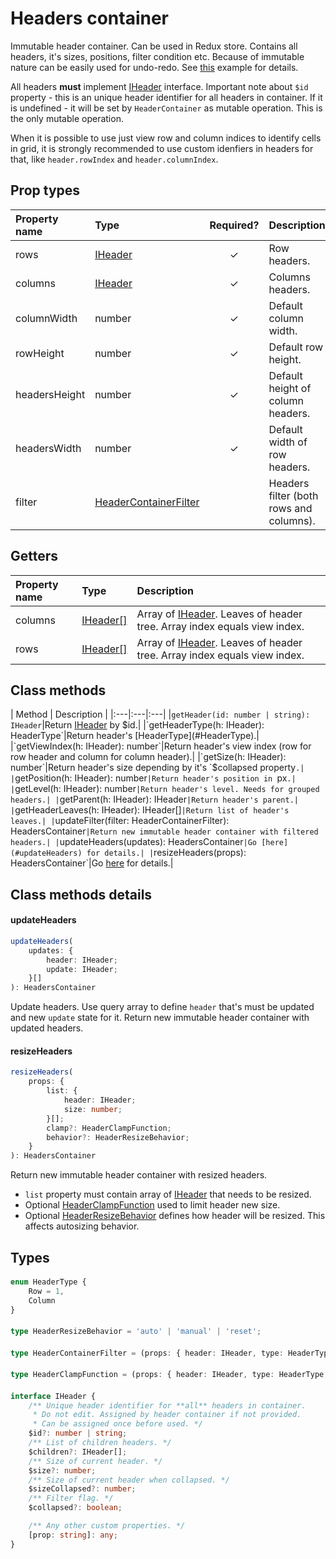 # Headers container
Immutable header container. Can be used in Redux store. Contains all headers, it's sizes, positions, filter condition etc.
Because of immutable nature can be easily used for undo-redo. See [this](/examples/editable) example for details.

All headers **must** implement [IHeader](#IHeader) interface.
Important note about `$id` property - this is an unique header identifier for all headers in container.
If it is undefined - it will be set by `HeaderContainer` as mutable operation. This is the only mutable operation.

When it is possible to use just view row and column indices to identify cells in grid, it is strongly
recommended to use custom idenfiers in headers for that, like `header.rowIndex` and `header.columnIndex`.

## Prop types

| Property name | Type | Required? | Description |
|:---|:---|:---:|:---|
|rows|[IHeader](#IHeader)|✓|Row headers.|
|columns|[IHeader](#IHeader)|✓|Columns headers.|
|columnWidth|number|✓|Default column width.|
|rowHeight|number|✓|Default row height.|
|headersHeight|number|✓|Default height of column headers.|
|headersWidth|number|✓|Default width of row headers.|
|filter|[HeaderContainerFilter](#HeaderContainerFilter)||Headers filter (both rows and columns).|

## Getters
| Property name | Type | Description |
|:---|:---|:---|
|columns|[IHeader[]](#IHeader)|Array of [IHeader](#IHeader). Leaves of header tree. Array index equals view index.|
|rows|[IHeader[]](#IHeader)|Array of [IHeader](#IHeader). Leaves of header tree. Array index equals view index.|

## Class methods
| Method | Description |
|:---|:---|:---|
|`getHeader(id: number | string): IHeader`|Return [IHeader](#IHeader) by $id.|
|`getHeaderType(h: IHeader): HeaderType`|Return header's [HeaderType](#HeaderType).|
|`getViewIndex(h: IHeader): number`|Return header's view index (row for row header and column for column header).|
|`getSize(h: IHeader): number`|Return header's size depending by it's `$collapsed property`.|
|`getPosition(h: IHeader): number`|Return header's position in `px`.|
|`getLevel(h: IHeader): number`|Return header's level. Needs for grouped headers.|
|`getParent(h: IHeader): IHeader`|Return header's parent.|
|`getHeaderLeaves(h: IHeader): IHeader[]`|Return list of header's leaves.|
|`updateFilter(filter: HeaderContainerFilter): HeadersContainer`|Return new immutable header container with filtered headers.|
|`updateHeaders(updates): HeadersContainer`|Go [here](#updateHeaders) for details.|
|`resizeHeaders(props): HeadersContainer`|Go [here](#resizeHeaders) for details.|

## Class methods details
#### <a name="updateHeaders"></a> updateHeaders
```typescript
updateHeaders(
    updates: {
        header: IHeader;
        update: IHeader;
    }[]
): HeadersContainer
```
Update headers. Use query array to define `header` that's must be updated and new `update` state for it.
Return new immutable header container with updated headers.

#### <a name="resizeHeaders"></a> resizeHeaders
```typescript
resizeHeaders(
    props: {
        list: {
            header: IHeader;
            size: number;
        }[];
        clamp?: HeaderClampFunction;
        behavior?: HeaderResizeBehavior;
    }
): HeadersContainer
```
Return new immutable header container with resized headers.
- `list` property must contain array of [IHeader](#IHeader) that needs to be resized.
- Optional [HeaderClampFunction](#HeaderClampFunction) used to limit header new size.
- Optional [HeaderResizeBehavior](#HeaderResizeBehavior) defines how header will be resized. This affects autosizing behavior.

## Types
#### <a name="HeaderType"></a>
```typescript
enum HeaderType {
    Row = 1,
    Column
}
```

#### <a name="HeaderResizeBehavior"></a>
```typescript
type HeaderResizeBehavior = 'auto' | 'manual' | 'reset';
```

#### <a name="HeaderContainerFilter"></a>
```typescript
type HeaderContainerFilter = (props: { header: IHeader, type: HeaderType }) => boolean;
```

#### <a name="HeaderClampFunction"></a>
```typescript
type HeaderClampFunction = (props: { header: IHeader, type: HeaderType, size: number }) => number;
```

#### <a name="IHeader"></a>
```typescript
interface IHeader {
    /** Unique header identifier for **all** headers in container.
     * Do not edit. Assigned by header container if not provided.
     * Can be assigned once before used. */
    $id?: number | string;
    /** List of children headers. */
    $children?: IHeader[];
    /** Size of current header. */
    $size?: number;
    /** Size of current header when collapsed. */
    $sizeCollapsed?: number;
    /** Filter flag. */
    $collapsed?: boolean;

    /** Any other custom properties. */
    [prop: string]: any;
}
```